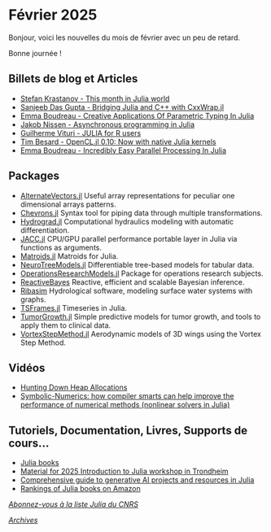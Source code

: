 # Février 2025 

Bonjour, voici les nouvelles du mois de février avec un peu de retard. 

Bonne journée !

## Billets de blog et Articles

- [Stefan Krastanov - This month in Julia world](https://discourse.julialang.org/c/community/news/66)
- [Sanjeeb Das Gupta - Bridging Julia and C++ with CxxWrap.jl](https://juliahub.com/blog/bridging-julia-and-c-with-cxxwrap.jl)
- [Emma Boudreau - Creative Applications Of Parametric Typing In Julia](https://medium.com/chifi-media/creative-applications-of-parametric-typing-in-julia-901b2609d732)
- [Jakob Nissen - Asynchronous programming in Julia](https://viralinstruction.com/posts/threads/)
- [Guilherme Vituri - JULIA for R users](https://vituri.github.io/blog/posts/julia-for-r-users/julia-for-r-users.html)
- [Tim Besard - OpenCL.jl 0.10: Now with native Julia kernels](https://juliagpu.org/post/2025-01-13-opencl_0.10/index.html)
- [Emma Boudreau - Incredibly Easy Parallel Processing In Julia](https://medium.com/chifi-media/incredibly-easy-parallel-processing-in-julia-3ce7692ad3b3)

## Packages

- [AlternateVectors.jl](https://github.com/rcalxrc08/AlternateVectors.jl) Useful array representations for peculiar one dimensional arrays patterns.
- [Chevrons.jl](https://github.com/cjdoris/Chevrons.jl) Syntax tool for piping data through multiple transformations.
- [Hydrograd.jl](https://github.com/psu-efd/Hydrograd.jl) Computational hydraulics modeling with automatic differentiation.
- [JACC.jl](https://github.com/JuliaORNL/JACC.jl) CPU/GPU parallel performance portable layer in Julia via functions as arguments.
- [Matroids.jl](https://github.com/scheinerman/Matroids.jl) Matroids for Julia.
- [NeuroTreeModels.jl](https://github.com/Evovest/NeuroTreeModels.jl) Differentiable tree-based models for tabular data.
- [OperationsResearchModels.jl](https://github.com/jbytecode/OperationsResearchModels.jl) Package for operations research subjects.
- [ReactiveBayes](https://github.com/ReactiveBayes) Reactive, efficient and scalable Bayesian inference.
- [Ribasim](https://github.com/Deltares/Ribasim) Hydrological software, modeling surface water systems with graphs.
- [TSFrames.jl](https://github.com/xKDR/TSFrames.jl) Timeseries in Julia.
- [TumorGrowth.jl](https://github.com/ablaom/TumorGrowth.jl) Simple predictive models for tumor growth, and tools to apply them to clinical data.
- [VortexStepMethod.jl](https://github.com/Albatross-Kite-Transport/VortexStepMethod.jl) Aerodynamic models of 3D wings using the Vortex Step Method.

## Vidéos

- [Hunting Down Heap Allocations](https://youtu.be/C63BTJAuqW8?si=eEHCr5YQzibLuYK1)
- [Symbolic-Numerics: how compiler smarts can help improve the performance of numerical methods (nonlinear solvers in Julia)](https://www.stochasticlifestyle.com/symbolic-numerics-how-compiler-smarts-can-help-improve-the-performance-of-numerical-methods-nonlinear-solvers-in-julia/)

## Tutoriels, Documentation, Livres, Supports de cours...

- [Julia books](https://julialang.org/learning/books/)
- [Material for 2025 Introduction to Julia workshop in Trondheim](https://github.com/Julia-Users-Trondheim/Intro-to-Julia)
- [Comprehensive guide to generative AI projects and resources in Julia](https://github.com/svilupp/awesome-generative-ai-meets-julia-language)
- [Rankings of Julia books on Amazon](https://lee-phillips.org/amazonJuliaBookRanks/)

[*Abonnez-vous à la liste Julia du CNRS*](https://listes.services.cnrs.fr/wws/subscribe/julia)

[*Archives*](https://pnavaro.github.io/NouvellesJulia)
